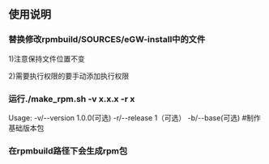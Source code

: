 ## 使用说明

### 替换修改rpmbuild/SOURCES/eGW-install中的文件

1)注意保持文件位置不变

2)需要执行权限的要手动添加执行权限

### 运行./make_rpm.sh -v x.x.x -r x

Usage:
    -v/--version 1.0.0(可选)
	-r/--release 1（可选）
    -b/--base(可选)    #制作基础版本包 

### 在rpmbuild路径下会生成rpm包
